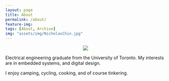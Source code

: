```yaml
---
layout: page
title: About
permalink: /about/
feature-img:
tags: [About, Archive]
img: "assets/img/NicholasChin.jpg"
---
```


<p align="center"> 
<img src="{{ site.baseurl }}/{{ page.img }}">
</p>

Electrical engineering graduate from the University of Toronto. My interests are in embedded systems, and digital design.

I enjoy camping, cycling, cooking, and of course tinkering.